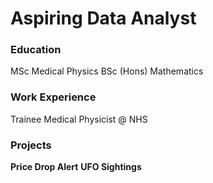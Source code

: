# Aspiring Data Analyst

### Education
MSc Medical Physics
BSc (Hons) Mathematics

### Work Experience
Trainee Medical Physicist @ NHS

### Projects
**Price Drop Alert**
**UFO Sightings**
